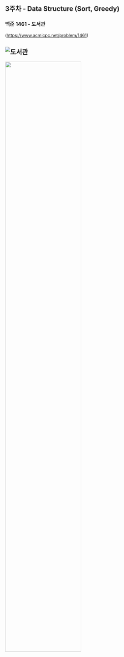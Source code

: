 ## 3주차 - Data Structure (Sort, Greedy) ##
### 백준 1461 - 도서관 ###

(https://www.acmicpc.net/problem/1461)

![도서관](https://user-images.githubusercontent.com/83392219/161423725-c789dade-bd2e-403c-8abd-85388368991c.JPG)
---------------------------------------------------------


<img src=https://user-images.githubusercontent.com/83392219/161423749-fe794fa2-6d5c-45d0-bd49-8f44fd0e2aaa.jpeg width="70%" height="70%"/>        
     
